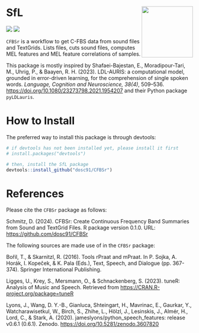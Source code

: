 # SfL <img src='https://dominicschmitz.com/wp-content/uploads/2021/11/SfL_logo.png' align="right" height="138" />

<!-- badges: start -->
![](https://img.shields.io/badge/version-0.1.0-FFA70B.svg)
![](https://img.shields.io/github/last-commit/dosc91/CFBSr)
<!-- badges: end -->

`CFBSr` is a workflow to get C-FBS data from sound files and TextGrids. Lists files, cuts sound files, computes MEL features and MEL feature correlations of samples. 

This package is mostly inspired by Shafaei-Bajestan, E., Moradipour-Tari, M., Uhrig, P., & Baayen, R. H. (2023). LDL-AURIS: a computational model, grounded in error-driven learning, for the comprehension of single spoken words. *Language, Cognition and Neuroscience, 38(4)*, 509–536. https://doi.org/10.1080/23273798.2021.1954207 and their Python package `pyLDLauris`.


# How to Install

The preferred way to install this package is through devtools:

```r
# if devtools has not been installed yet, please install it first
# install.packages("devtools")

# then, install the SfL package
devtools::install_github("dosc91/CFBSr")
```


# References

Please cite the `CFBSr` package as follows:

Schmitz, D. (2024). CFBSr: Create Continuous Frequency Band Summaries from Sound and TextGrid Files. R package version 0.1.0. URL: https://github.com/dosc91/CFBSr


The following sources are made use of in the `CFBSr` package:

Bořil, T., & Skarnitzl, R. (2016). Tools rPraat and mPraat. In P. Sojka, A. Horák, I. Kopeček, & K. Pala (Eds.), Text, Speech, and Dialogue (pp. 367-374). Springer International Publishing.

Ligges, U., Krey, S., Mersmann, O., & Schnackenberg, S. (2023). tuneR: Analysis of Music and Speech. Retrieved from https://CRAN.R-project.org/package=tuneR

Lyons, J., Wang, D. Y.-B., Gianluca, Shteingart, H., Mavrinac, E., Gaurkar, Y., Watcharawisetkul, W., Birch, S., Zhihe, L., Hölzl, J., Lesinskis, J., Almér, H., Lord, C., & Stark, A. (2020). jameslyons/python_speech_features: release v0.6.1 (0.6.1). Zenodo. https://doi.org/10.5281/zenodo.3607820
